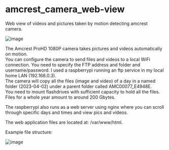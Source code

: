 # amcrest_camera_web-view
Web view of videos and pictures taken by motion detecting amcrest camera.

  
![image](https://github.com/nerillosa/amcrest_camera_web-view/assets/4867918/d222713e-edef-43d5-84e7-437ba58a26a1)


The Amcrest ProHD 1080P camera takes pictures and videos automatically on motion.
\
You can configure the camera to send files and videos to a local WiFi connection. You need to specify the FTP address and folder and username/password.
I used a raspberrypi running an ftp service in my local home LAN (192.168.0.3).
\
The camera will copy all the files (image and video) of a day in a named folder (2023-04-02) under a parent folder called AMC00077_E4948E.
\
You need to mount flashdrives with sufficient capacity to hold all the files. Files for a whole year amount to around 200 Gbytes.

The raspberrypi also runs as a web server using nginx where you can scroll through specific days and times and view pics and videos.

The web application files are located at: /var/www/html.

  
Example file structure:  
  
![image](https://github.com/nerillosa/amcrest_camera_web-view/assets/4867918/6a08f2ad-7812-46e8-a556-3292819eec29)
